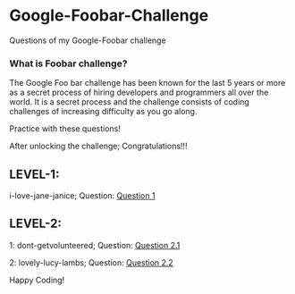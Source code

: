 # Google-Foobar-Challenge
Questions of my Google-Foobar challenge

### What is Foobar challenge?
The Google Foo bar challenge has been known for the last 5 years or more as a secret process of hiring developers and programmers all over the world. It is a secret process and the challenge consists of coding challenges of increasing difficulty as you go along.

Practice with these questions!

After unlocking the challenge; Congratulations!!!

## LEVEL-1: 
i-love-jane-janice; Question: [Question 1](https://github.com/Kushagraw12/Google-Foobar-Challenge/blob/master/i-love-jane-janice.png)
## LEVEL-2: 
1: dont-getvolunteered; Question: [Question 2.1](https://github.com/Kushagraw12/Google-Foobar-Challenge/blob/master/question.txt)

2: lovely-lucy-lambs; Question: [Question 2.2](https://github.com/Kushagraw12/Google-Foobar-Challenge/blob/master/Question2.2.txt)


Happy Coding! 
